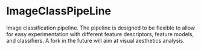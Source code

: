ImageClassPipeLine
==================

Image classification pipeline. The pipeline is designed to be flexible to allow for easy experimentation with different feature descriptors, feature models, and classifiers. A fork in the future will aim at visual aesthetics analysis.
